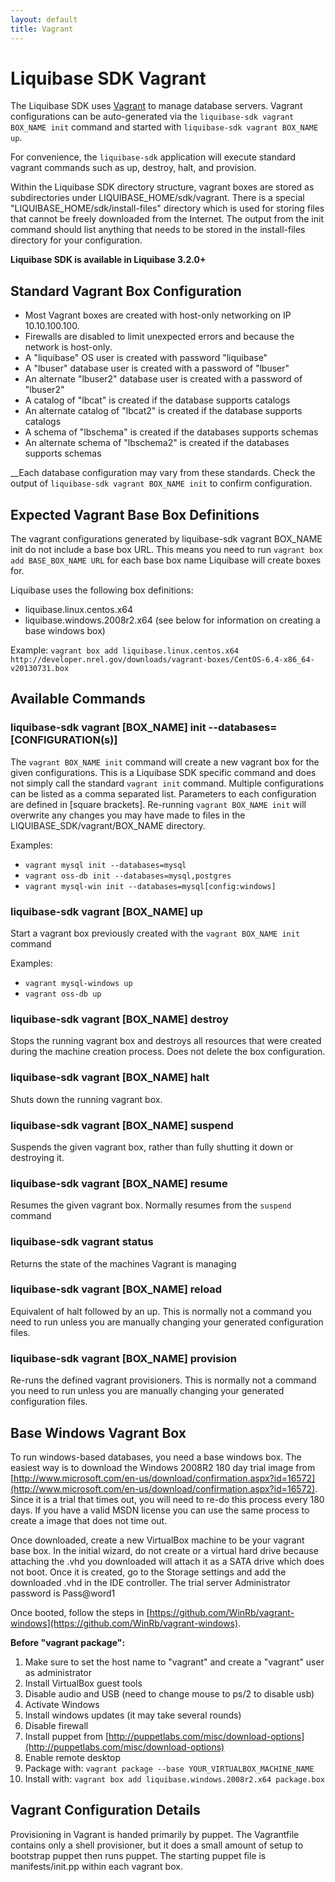 ```yaml
---
layout: default
title: Vagrant
---
```


# Liquibase SDK Vagrant

The Liquibase SDK uses [Vagrant](http://vagrantup.com/) to manage database servers.
Vagrant configurations can be auto-generated via the `liquibase-sdk vagrant BOX_NAME init` command and started with `liquibase-sdk vagrant BOX_NAME up`.

For convenience, the `liquibase-sdk` application will execute standard vagrant commands such as up, destroy, halt, and provision.

Within the Liquibase SDK directory structure, vagrant boxes are stored as subdirectories under LIQUIBASE_HOME/sdk/vagrant.
There is a special "LIQUIBASE_HOME/sdk/install-files" directory which is used for storing files that cannot be freely downloaded from the Internet.
The output from the init command should list anything that needs to be stored in the install-files directory for your configuration.

__Liquibase SDK is available in Liquibase 3.2.0+__

## Standard Vagrant Box Configuration

* Most Vagrant boxes are created with host-only networking on IP 10.10.100.100.
* Firewalls are disabled to limit unexpected errors and because the network is host-only.
* A "liquibase" OS user is created with password "liquibase"
* A "lbuser" database user is created with a password of "lbuser"
* An alternate "lbuser2" database user is created with a password of "lbuser2"
* A catalog of "lbcat" is created if the database supports catalogs
* An alternate catalog of "lbcat2" is created if the database supports catalogs
* A schema of "lbschema" is created if the databases supports schemas
* An alternate schema of "lbschema2" is created if the databases supports schemas

__Each database configuration may vary from these standards. Check the output of `liquibase-sdk vagrant BOX_NAME init` to confirm configuration.

## Expected Vagrant Base Box Definitions

The vagrant configurations generated by liquibase-sdk vagrant BOX_NAME init do not include a base box URL.
This means you need to run `vagrant box add BASE_BOX_NAME URL` for each base box name Liquibase will create boxes for.

Liquibase uses the following box definitions:

* liquibase.linux.centos.x64
* liquibase.windows.2008r2.x64 (see below for information on creating a base windows box)

Example: `vagrant box add liquibase.linux.centos.x64 http://developer.nrel.gov/downloads/vagrant-boxes/CentOS-6.4-x86_64-v20130731.box`


## Available Commands

### liquibase-sdk vagrant [BOX_NAME] init --databases=[CONFIGURATION(s)]

The `vagrant BOX_NAME init` command will create a new vagrant box for the given configurations. This is a Liquibase SDK specific command and does not simply call the standard `vagrant init` command.
Multiple configurations can be listed as
a comma separated list. Parameters to each configuration are defined in [square brackets]. Re-running `vagrant BOX_NAME init` will overwrite any changes you may have made to files in the LIQUIBASE_SDK/vagrant/BOX_NAME directory.

Examples:

* `vagrant mysql init --databases=mysql`
* `vagrant oss-db init --databases=mysql,postgres`
* `vagrant mysql-win init --databases=mysql[config:windows]`

### liquibase-sdk vagrant [BOX_NAME] up

Start a vagrant box previously created with the `vagrant BOX_NAME init` command

Examples:

* `vagrant mysql-windows up`
* `vagrant oss-db up`

### liquibase-sdk vagrant [BOX_NAME] destroy

Stops the running vagrant box and destroys all resources that were created during the machine creation process. Does not delete the box configuration.

### liquibase-sdk vagrant [BOX_NAME] halt

Shuts down the running vagrant box.

### liquibase-sdk vagrant [BOX_NAME] suspend

Suspends the given vagrant box, rather than fully shutting it down or destroying it.

### liquibase-sdk vagrant [BOX_NAME] resume

Resumes the given vagrant box. Normally resumes from the `suspend` command

### liquibase-sdk vagrant status

Returns the state of the machines Vagrant is managing

### liquibase-sdk vagrant [BOX_NAME] reload

Equivalent of halt followed by an up. This is normally not a command you need to run unless you are manually changing your generated configuration files.

### liquibase-sdk vagrant [BOX_NAME] provision

Re-runs the defined vagrant provisioners. This is normally not a command you need to run unless you are manually changing your generated configuration files.

## Base Windows Vagrant Box

To run windows-based databases, you need a base windows box. The easiest way is to download the Windows 2008R2 180 day trial
image from [http://www.microsoft.com/en-us/download/confirmation.aspx?id=16572](http://www.microsoft.com/en-us/download/confirmation.aspx?id=16572).
Since it is a trial that times out, you will need to re-do this process every 180 days.
If you have a valid MSDN license you can use the same process to create a image that does not time out.

Once downloaded, create a new VirtualBox machine to be your vagrant base box. In the initial wizard, do not create or a virtual hard drive because
attaching the .vhd you downloaded will attach it as a SATA drive which does not boot. Once it is created, go to the Storage settings and add the downloaded
.vhd in the IDE controller. The trial server Administrator password is Pass@word1

Once booted, follow the steps in [https://github.com/WinRb/vagrant-windows](https://github.com/WinRb/vagrant-windows).

__Before "vagrant package":__

1. Make sure to set the host name to "vagrant" and create a "vagrant" user as administrator
1. Install VirtualBox guest tools
1. Disable audio and USB (need to change mouse to ps/2 to disable usb)
1. Activate Windows
1. Install windows updates (it may take several rounds)
1. Disable firewall
1. Install puppet from [http://puppetlabs.com/misc/download-options](http://puppetlabs.com/misc/download-options)
1. Enable remote desktop
1. Package with: `vagrant package --base YOUR_VIRTUALBOX_MACHINE_NAME`
1. Install with: `vagrant box add liquibase.windows.2008r2.x64 package.box`

## Vagrant Configuration Details

Provisioning in Vagrant is handed primarily by puppet.
The Vagrantfile contains only a shell provisioner, but it does a small amount of setup to bootstrap puppet then runs puppet.
The starting puppet file is manifests/init.pp within each vagrant box.


